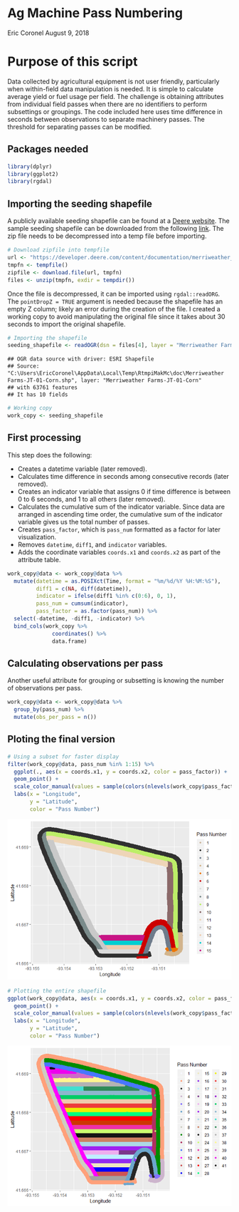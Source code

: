 Ag Machine Pass Numbering
================
Eric Coronel
August 9, 2018

Purpose of this script
======================

Data collected by agricultural equipment is not user friendly, particularly when within-field data manipulation is needed. It is simple to calculate average yield or fuel usage per field. The challenge is obtaining attributes from individual field passes when there are no identifiers to perform subsettings or groupings.
The code included here uses time difference in seconds between observations to separate machinery passes. The threshold for separating passes can be modified.

Packages needed
---------------

``` r
library(dplyr)
library(ggplot2)
library(rgdal)
```

Importing the seeding shapefile
-------------------------------

A publicly available seeding shapefile can be found at a [Deere website](https://developer.deere.com/#!documentation&doc=.%2Fmyjohndeere%2FfieldOperations.htm&anchor=). The sample seeding shapefile can be downloaded from the following [link](https://developer.deere.com/content/documentation/merriweather_seeding.zip). The zip file needs to be decompressed into a temp file before importing.

``` r
# Download zipfile into tempfile
url <- "https://developer.deere.com/content/documentation/merriweather_seeding.zip"
tmpfn <- tempfile()
zipfile <- download.file(url, tmpfn)
files <- unzip(tmpfn, exdir = tempdir())
```

Once the file is decompressed, it can be imported using `rgdal::readORG`. The `pointDropZ = TRUE` argument is needed because the shapefile has an empty Z column; likely an error during the creation of the file. I created a working copy to avoid manipulating the original file since it takes about 30 seconds to import the original shapefile.

``` r
# Importing the shapefile
seeding_shapefile <- readOGR(dsn = files[4], layer = "Merriweather Farms-JT-01-Corn", pointDropZ = TRUE)
```

    ## OGR data source with driver: ESRI Shapefile 
    ## Source: "C:\Users\EricCoronel\AppData\Local\Temp\RtmpiMakMc\doc\Merriweather Farms-JT-01-Corn.shp", layer: "Merriweather Farms-JT-01-Corn"
    ## with 63761 features
    ## It has 10 fields

``` r
# Working copy
work_copy <- seeding_shapefile
```

First processing
----------------

This step does the following:

-   Creates a datetime variable (later removed).
-   Calculates time difference in seconds among consecutive records (later removed).
-   Creates an indicator variable that assigns 0 if time difference is between 0 to 6 seconds, and 1 to all others (later removed).
-   Calculates the cumulative sum of the indicator variable. Since data are arranged in ascending time order, the cumulative sum of the indicator variable gives us the total number of passes.
-   Creates `pass_factor`, which is `pass_num` formatted as a factor for later visualization.
-   Removes `datetime`, `diff1`, and `indicator` variables.
-   Adds the coordinate variables `coords.x1` and `coords.x2` as part of the attribute table.

``` r
work_copy@data <- work_copy@data %>%
  mutate(datetime = as.POSIXct(Time, format = "%m/%d/%Y %H:%M:%S"),
         diff1 = c(NA, diff(datetime)),
         indicator = ifelse(diff1 %in% c(0:6), 0, 1),
         pass_num = cumsum(indicator),
         pass_factor = as.factor(pass_num)) %>% 
  select(-datetime, -diff1, -indicator) %>% 
  bind_cols(work_copy %>%
              coordinates() %>%
              data.frame)
```

Calculating observations per pass
---------------------------------

Another useful attribute for grouping or subsetting is knowing the number of observations per pass.

``` r
work_copy@data <- work_copy@data %>%
  group_by(pass_num) %>%
  mutate(obs_per_pass = n())
```

Ploting the final version
-------------------------

``` r
# Using a subset for faster display
filter(work_copy@data, pass_num %in% 1:15) %>% 
  ggplot(., aes(x = coords.x1, y = coords.x2, color = pass_factor)) +
  geom_point() +
  scale_color_manual(values = sample(colors(nlevels(work_copy$pass_factor)))) +
  labs(x = "Longitude",
       y = "Latitude",
       color = "Pass Number")
```

![](Process_script_files/figure-markdown_github/plotting-1.png)

``` r
# Plotting the entire shapefile
ggplot(work_copy@data, aes(x = coords.x1, y = coords.x2, color = pass_factor)) +
  geom_point() +
  scale_color_manual(values = sample(colors(nlevels(work_copy$pass_factor)))) +
  labs(x = "Longitude",
       y = "Latitude",
       color = "Pass Number")
```

![](Process_script_files/figure-markdown_github/plotting-2.png)
